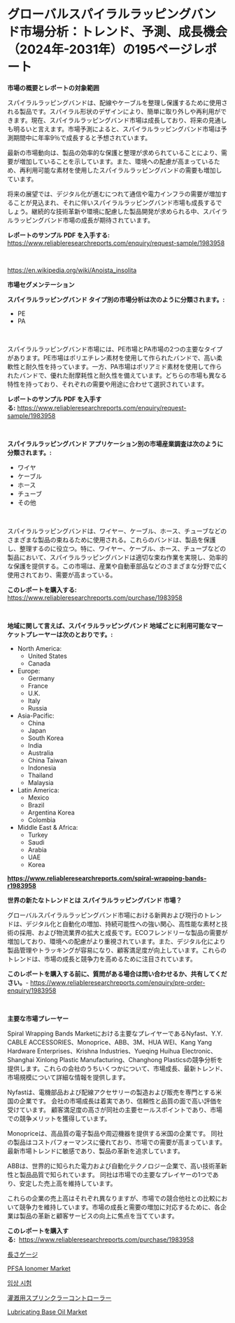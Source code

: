<p><h1>グローバルスパイラルラッピングバンド市場分析：トレンド、予測、成長機会（2024年-2031年）の195ページレポート</h1></p><p><strong>市場の概要とレポートの対象範囲</strong></p>
<p><p>スパイラルラッピングバンドは、配線やケーブルを整理し保護するために使用される製品です。スパイラル形状のデザインにより、簡単に取り外しや再利用ができます。現在、スパイラルラッピングバンド市場は成長しており、将来の見通しも明るいと言えます。市場予測によると、スパイラルラッピングバンド市場は予測期間中に年率9％で成長すると予想されています。</p><p>最新の市場動向は、製品の効率的な保護と整理が求められていることにより、需要が増加していることを示しています。また、環境への配慮が高まっているため、再利用可能な素材を使用したスパイラルラッピングバンドの需要も増加しています。</p><p>将来の展望では、デジタル化が進むにつれて通信や電力インフラの需要が増加することが見込まれ、それに伴いスパイラルラッピングバンド市場も成長するでしょう。継続的な技術革新や環境に配慮した製品開発が求められる中、スパイラルラッピングバンド市場の成長が期待されています。</p></p>
<p><strong>レポートのサンプル PDF を入手する:</strong> <a href="https://www.reliableresearchreports.com/enquiry/request-sample/1983958">https://www.reliableresearchreports.com/enquiry/request-sample/1983958</a></p>
<p>&nbsp;</p>
<p><a href="https://en.wikipedia.org/wiki/Anoista_insolita">https://en.wikipedia.org/wiki/Anoista_insolita</a></p>
<p><strong>市場セグメンテーション</strong></p>
<p><strong>スパイラルラッピングバンド タイプ別の市場分析は次のように分類されます。:</strong></p>
<p><ul><li>PE</li><li>PA</li></ul></p>
<p>&nbsp;</p>
<p><p>スパイラルラッピングバンド市場には、PE市場とPA市場の2つの主要なタイプがあります。PE市場はポリエチレン素材を使用して作られたバンドで、高い柔軟性と耐久性を持っています。一方、PA市場はポリアミド素材を使用して作られたバンドで、優れた耐摩耗性と耐久性を備えています。どちらの市場も異なる特性を持っており、それぞれの需要や用途に合わせて選択されています。</p></p>
<p><strong>レポートのサンプル PDF を入手する:</strong>&nbsp;<a href="https://www.reliableresearchreports.com/enquiry/request-sample/1983958">https://www.reliableresearchreports.com/enquiry/request-sample/1983958</a></p>
<p>&nbsp;</p>
<p><strong> スパイラルラッピングバンド アプリケーション別の市場産業調査は次のように分類されます。:</strong></p>
<p><ul><li>ワイヤ</li><li>ケーブル</li><li>ホース</li><li>チューブ</li><li>その他</li></ul></p>
<p>&nbsp;</p>
<p><p>スパイラルラッピングバンドは、ワイヤー、ケーブル、ホース、チューブなどのさまざまな製品の束ねるために使用される。これらのバンドは、製品を保護し、整理するのに役立つ。特に、ワイヤー、ケーブル、ホース、チューブなどの製品において、スパイラルラッピングバンドは適切な束ね作業を実現し、効率的な保護を提供する。この市場は、産業や自動車部品などのさまざまな分野で広く使用されており、需要が高まっている。</p></p>
<p><strong>このレポートを購入する:</strong>&nbsp; <a href="https://www.reliableresearchreports.com/purchase/1983958">https://www.reliableresearchreports.com/purchase/1983958</a></p>
<p>&nbsp;</p>
<p><strong>地域に関して言えば、スパイラルラッピングバンド 地域ごとに利用可能なマーケットプレーヤーは次のとおりです。:</strong></p>
<p><ul>
    <li>
        North America:
        <ul>
            <li>United States</li>
            <li>Canada</li>
        </ul>
    </li>
    <li>
        Europe:
        <ul>
            <li>Germany</li>
            <li>France</li>
            <li>U.K.</li>
            <li>Italy</li>
            <li>Russia</li>
        </ul>
    </li>
    <li>
        Asia-Pacific:
        <ul>
            <li>China</li>
            <li>Japan</li>
            <li>South Korea</li>
            <li>India</li>
            <li>Australia</li>
            <li>China Taiwan</li>
            <li>Indonesia</li>
            <li>Thailand</li>
            <li>Malaysia</li>
        </ul>
    </li>
    <li>
        Latin America:
        <ul>
            <li>Mexico</li>
            <li>Brazil</li>
            <li>Argentina Korea</li>
            <li>Colombia</li>
        </ul>
    </li>
    <li>
        Middle East & Africa:
        <ul>
            <li>Turkey</li>
            <li>Saudi</li>
            <li>Arabia</li>
            <li>UAE</li>
            <li>Korea</li>
        </ul>
    </li>
    </ul></p>
<p><strong><a href="https://www.reliableresearchreports.com/spiral-wrapping-bands-r1983958">https://www.reliableresearchreports.com/spiral-wrapping-bands-r1983958</a></strong>&nbsp;</p>
<p><strong>世界の新たなトレンドとは スパイラルラッピングバンド 市場？</strong></p>
<p><p>グローバルスパイラルラッピングバンド市場における新興および現行のトレンドは、デジタル化と自動化の増加、持続可能性への強い関心、高性能な素材と技術の採用、および物流業界の拡大と成長です。ECOフレンドリーな製品の需要が増加しており、環境への配慮がより重視されています。また、デジタル化により製品管理やトラッキングが容易になり、顧客満足度が向上しています。これらのトレンドは、市場の成長と競争力を高めるために注目されています。</p></p>
<p><strong>このレポートを購入する前に、質問がある場合は問い合わせるか、共有してください。</strong>- <a href="https://www.reliableresearchreports.com/enquiry/pre-order-enquiry/1983958">https://www.reliableresearchreports.com/enquiry/pre-order-enquiry/1983958</a></p>
<p>&nbsp;</p>
<p><strong>主要な市場プレーヤー</strong></p>
<p><p>Spiral Wrapping Bands Marketにおける主要なプレイヤーであるNyfast、Y.Y. CABLE ACCESSORIES、Monoprice、ABB、3M、HUA WEI、Kang Yang Hardware Enterprises、Krishna Industries、Yueqing Huihua Electronic、Shanghai Xinlong Plastic Manufacturing、Changhong Plasticsの競争分析を提供します。これらの会社のうちいくつかについて、市場成長、最新トレンド、市場規模について詳細な情報を提供します。</p><p>Nyfastは、電機部品および配線アクセサリーの製造および販売を専門とする米国の企業です。 会社の市場成長は着実であり、信頼性と品質の面で高い評価を受けています。 顧客満足度の高さが同社の主要セールスポイントであり、市場での競争メリットを獲得しています。</p><p>Monopriceは、高品質の電子製品や周辺機器を提供する米国の企業です。 同社の製品はコストパフォーマンスに優れており、市場での需要が高まっています。 最新市場トレンドに敏感であり、製品の革新を追求しています。</p><p>ABBは、世界的に知られた電力および自動化テクノロジー企業で、高い技術革新性と製品品質で知られています。 同社は市場での主要なプレイヤーの1つであり、安定した売上高を維持しています。</p><p>これらの企業の売上高はそれぞれ異なりますが、市場での競合他社との比較において競争力を維持しています。市場の成長と需要の増加に対応するために、各企業は製品の革新と顧客サービスの向上に焦点を当てています。</p></p>
<p><strong>このレポートを購入する:</strong>&nbsp;&nbsp;<a href="https://www.reliableresearchreports.com/purchase/1983958">https://www.reliableresearchreports.com/purchase/1983958</a></p>
<p><p><a href="https://github.com/TerrellConn/Market-Research-Report-List-2/blob/main/667300511713.md">長さゲージ</a></p><p><a href="https://medium.com/@jeancoleman732/pfsa-ionomer-market-investigation-industry-evolution-and-forecast-till-2031-2a732223d995">PFSA Ionomer Market</a></p><p><a href="https://github.com/shampaakter36/Market-Research-Report-List-1/blob/main/488765517542.md">임상 시험</a></p><p><a href="https://github.com/RandallRunte2023/Market-Research-Report-List-2/blob/main/132799211714.md">灌漑用スプリンクラーコントローラー</a></p><p><a href="https://medium.com/@haangelat16/lubricating-base-oil-market-size-share-analysis-growth-trends-forecast-2024-2031-75901ca5878d">Lubricating Base Oil Market</a></p></p>
